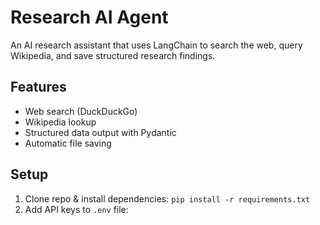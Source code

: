 # Research AI Agent

An AI research assistant that uses LangChain to search the web, query Wikipedia, and save structured research findings.

## Features
- Web search (DuckDuckGo)
- Wikipedia lookup  
- Structured data output with Pydantic
- Automatic file saving

## Setup
1. Clone repo & install dependencies: `pip install -r requirements.txt`
2. Add API keys to `.env` file:
